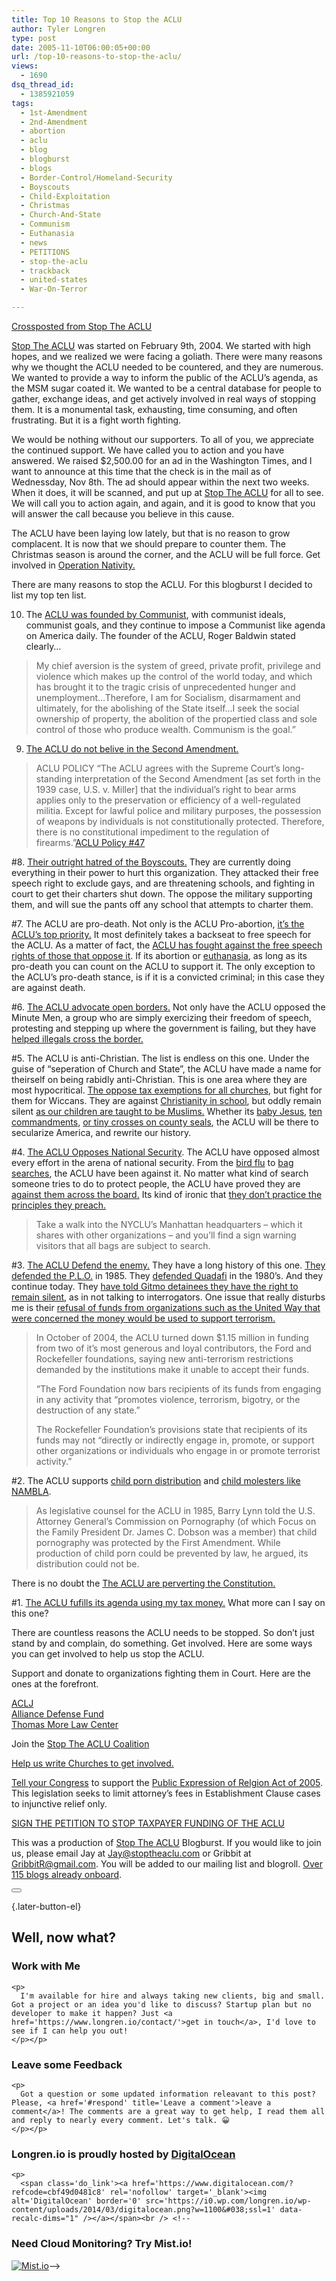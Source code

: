 ```yaml
---
title: Top 10 Reasons to Stop the ACLU
author: Tyler Longren
type: post
date: 2005-11-10T06:00:05+00:00
url: /top-10-reasons-to-stop-the-aclu/
views:
  - 1690
dsq_thread_id:
  - 1385921059
tags:
  - 1st-Amendment
  - 2nd-Amendment
  - abortion
  - aclu
  - blog
  - blogburst
  - blogs
  - Border-Control/Homeland-Security
  - Boyscouts
  - Child-Exploitation
  - Christmas
  - Church-And-State
  - Communism
  - Euthanasia
  - news
  - PETITIONS
  - stop-the-aclu
  - trackback
  - united-states
  - War-On-Terror

---
```

[Crossposted from Stop The ACLU][1]

[Stop The ACLU][2] was started on February 9th, 2004. We started with high hopes, and we realized we were facing a goliath. There were many reasons why we thought the ACLU needed to be countered, and they are numerous. We wanted to provide a way to inform the public of the ACLU&#8217;s agenda, as the MSM sugar coated it. We wanted to be a central database for people to gather, exchange ideas, and get actively involved in real ways of stopping them. It is a monumental task, exhausting, time consuming, and often frustrating. But it is a fight worth fighting.

We would be nothing without our supporters. To all of you, we appreciate the continued support. We have called you to action and you have answered. We raised $2,500.00 for an ad in the Washington Times, and I want to announce at this time that the check is in the mail as of Wednessday, Nov 8th. The ad should appear within the next two weeks. When it does, it will be scanned, and put up at [Stop The ACLU][2] for all to see. We will call you to action again, and again, and it is good to know that you will answer the call because you believe in this cause.

The ACLU have been laying low lately, but that is no reason to grow complacent. It is now that we should prepare to counter them. The Christmas season is around the corner, and the ACLU will be full force. Get involved in [Operation Nativity.][3]

There are many reasons to stop the ACLU. For this blogburst I decided to list my top ten list.

10. The [ACLU was founded by Communist][4], with communist ideals, communist goals, and they continue to impose a Communist like agenda on America daily. The founder of the ACLU, Roger Baldwin stated clearly&#8230;

> My chief aversion is the system of greed, private profit, privilege and violence which makes up the control of the world today, and which has brought it to the tragic crisis of unprecedented hunger and unemployment…Therefore, I am for Socialism, disarmament and ultimately, for the abolishing of the State itself…I seek the social ownership of property, the abolition of the propertied class and sole control of those who produce wealth. Communism is the goal.&#8221;

9. [The ACLU do not belive in the Second Amendment.][5]

> ACLU POLICY &#8220;The ACLU agrees with the Supreme Court&#8217;s long-standing interpretation of the Second Amendment [as set forth in the 1939 case, U.S. v. Miller] that the individual&#8217;s right to bear arms applies only to the preservation or efficiency of a well-regulated militia. Except for lawful police and military purposes, the possession of weapons by individuals is not constitutionally protected. Therefore, there is no constitutional impediment to the regulation of firearms.&#8221;[ACLU Policy #47][6]

#8. [Their outright hatred of the Boyscouts.][7] They are currently doing everything in their power to hurt this organization. They attacked their free speech right to exclude gays, and are threatening schools, and fighting in court to get their charters shut down. The oppose the military supporting them, and will sue the pants off any school that attempts to charter them. 

#7. The ACLU are pro-death. Not only is the ACLU Pro-abortion, [it&#8217;s the ACLU&#8217;s top priority.][8] It most definitely takes a backseat to free speech for the ACLU. As a matter of fact, the [ACLU has fought against the free speech rights of those that oppose it][9]. If its abortion or [euthanasia][10], as long as its pro-death you can count on the ACLU to support it. The only exception to the ACLU&#8217;s pro-death stance, is if it is a convicted criminal; in this case they are against death.

#6. [The ACLU advocate open borders.][11] Not only have the ACLU opposed the Minute Men, a group who are simply exercizing their freedom of speech, protesting and stepping up where the government is failing, but they have [helped illegals cross the border.][12]

#5. The ACLU is anti-Christian. The list is endless on this one. Under the guise of &#8220;seperation of Church and State&#8221;, the ACLU have made a name for theirself on being rabidly anti-Christian. This is one area where they are most hypocritical. [The oppose tax exemptions for all churches][13], but fight for them for Wiccans. They are against [Christianity in school][14], but oddly remain silent [as our children are taught to be Muslims.][15] Whether its [baby Jesus][16], [ten commandments][17], [or tiny crosses on county seals][18], the ACLU will be there to secularize America, and rewrite our history.

#4. [The ACLU Opposes National Security][19]. The ACLU have opposed almost every effort in the arena of national security. From the [bird flu][20] to [bag searches][21], the ACLU have been against it. No matter what kind of search someone tries to do to protect people, the ACLU have proved they are [against them across the board.][22] Its kind of ironic that [they don&#8217;t practice the principles they preach.][23]

> Take a walk into the NYCLU&#8217;s Manhattan headquarters &#8211; which it shares with other organizations &#8211; and you&#8217;ll find a sign warning visitors that all bags are subject to search.

#3. [The ACLU Defend the enemy.][24] They have a long history of this one. [They defended the P.L.O.][25] in 1985. They [defended Quadafi][26] in the 1980&#8217;s. And they continue today. They [have told Gitmo detainees they have the right to remain silent][27], as in not talking to interrogators. One issue that really disturbs me is their [refusal of funds from organizations such as the United Way that were concerned the money would be used to support terrorism.][28] 

> In October of 2004, the ACLU turned down $1.15 million in funding from two of it&#8217;s most generous and loyal contributors, the Ford and Rockefeller foundations, saying new anti-terrorism restrictions demanded by the institutions make it unable to accept their funds.
> 
> &#8220;The Ford Foundation now bars recipients of its funds from engaging in any activity that &#8220;promotes violence, terrorism, bigotry, or the destruction of any state.&#8221;
> 
> The Rockefeller Foundation&#8217;s provisions state that recipients of its funds may not &#8220;directly or indirectly engage in, promote, or support other organizations or individuals who engage in or promote terrorist activity.&#8221;

#2. The ACLU supports [child porn distribution][29] and [child molesters like NAMBLA][30].

> As legislative counsel for the ACLU in 1985, Barry Lynn told the U.S. Attorney General&#8217;s Commission on Pornography (of which Focus on the Family President Dr. James C. Dobson was a member) that child pornography was protected by the First Amendment. While production of child porn could be prevented by law, he argued, its distribution could not be.

There is no doubt the [The ACLU are perverting the Constitution.][31]

#1. [The ACLU fufills its agenda using my tax money.][32] What more can I say on this one? 

There are countless reasons the ACLU needs to be stopped. So don&#8217;t just stand by and complain, do something. Get involved. Here are some ways you can get involved to help us stop the ACLU.

Support and donate to organizations fighting them in Court. Here are the ones at the forefront.

[ACLJ][33]  
[Alliance Defense Fund][34]  
[Thomas More Law Center][35]

Join the [Stop The ACLU Coalition][36]

[Help us write Churches to get involved.][37]

[Tell your Congress][38] to support the [Public Expression of Relgion Act of 2005][39]. This legislation seeks to limit attorney&#8217;s fees in Establishment Clause cases to injunctive relief only.

[SIGN THE PETITION TO STOP TAXPAYER FUNDING OF THE ACLU][40]

This was a production of [Stop The ACLU][2] Blogburst. If you would like to join us, please email Jay at <Jay@stoptheaclu.com> <span style="text-decoration: underline;"></span>or Gribbit at <GribbitR@gmail.com>. You will be added to our mailing list and blogroll. [Over 115 blogs already onboard][41]. 

<div class="wpulike wpulike-default " >
  <div class="wp_ulike_general_class wp_ulike_is_not_liked">
    <button type="button"
					aria-label="Like Button"
					data-ulike-id="2082"
					data-ulike-nonce="e6e6f27c9b"
					data-ulike-type="likeThis"
					data-ulike-template="wpulike-default"
					data-ulike-display-likers="0"
					data-ulike-disable-pophover="0"
					class="wp_ulike_btn wp_ulike_put_image wp_likethis_2082"></button><span class="count-box"></span>
  </div>
</div>

[][42]{.later-button-el}

<div class='what-next'>
  <h2>
    Well, now what?
  </h2>
  
  <div class='hire'>
    <h3>
      Work with Me
    </h3>
    
    <p>
      I'm available for hire and always taking new clients, big and small. Got a project or an idea you'd like to discuss? Startup plan but no developer to make it happen? Just <a href='https://www.longren.io/contact/'>get in touch</a>, I'd love to see if I can help you out!
    </p></p>
  </div>
  
  <div class='hire'>
    <h3>
      Leave some Feedback
    </h3>
    
    <p>
      Got a question or some updated information releavant to this post? Please, <a href='#respond' title='Leave a comment'>leave a comment</a>! The comments are a great way to get help, I read them all and reply to nearly every comment. Let's talk. 😀
    </p></p>
  </div>
  
  <div class='now-what-bottom-ad'>
    <h3>
      Longren.io is proudly hosted by <a href='https://www.digitalocean.com/?refcode=cbf49d0481c8'>DigitalOcean</a>
    </h3>
    
    <p>
      <span class='do_link'><a href='https://www.digitalocean.com/?refcode=cbf49d0481c8' rel='nofollow' target='_blank'><img alt='DigitalOcean' border='0' src='https://i0.wp.com/longren.io/wp-content/uploads/2014/03/digitalocean.png?w=1100&#038;ssl=1' data-recalc-dims="1" /></a></span><br /> <!--

<h3>Need Cloud Monitoring? Try Mist.io!</h3>

<span class='do_link'><a href='http://mist.io/?ref=tyler' rel='nofollow' target='_blank'><img alt='Mist.io' border='0' src='https://i0.wp.com/longren.io/wp-content/uploads/2014/04/mistio.jpg?w=1100&#038;ssl=1' data-recalc-dims="1"></a></span>--></div> </div>

 [1]: http://stoptheaclu.com/archives/2005/11/10/top-ten-reasons-to-stop-the-aclu/
 [2]: http://www.stoptheaclu.com
 [3]: http://stoptheaclu.com/index.php?s=Operation+Nativity
 [4]: http://stoptheaclu.com/archives/2005/07/12/american-communist-lawyers-union/
 [5]: http://stoptheaclu.com/archives/2005/08/04/aclu-and-the-second-amendment/
 [6]: http://www.aclu.org/PolicePractices/PolicePractices.cfm?ID=9621&c=25
 [7]: http://stoptheaclu.com/archives/2005/11/09/congressmen-back-scouts-in-aclu-suit/
 [8]: http://stoptheaclu.com/archives/2005/07/14/aclus-top-priority/
 [9]: http://stoptheaclu.com/archives/2005/07/15/selective-civil-rights/
 [10]: http://stoptheaclu.com/archives/2005/10/05/the-aclus-euthanasia/
 [11]: http://stoptheaclu.com/archives/2005/07/05/aclu-continues-to-discredit-itself/
 [12]: http://stoptheaclu.com/archives/2005/08/06/aclu-shooting-itself-in-the-foot/
 [13]: http://stoptheaclu.com/archives/2005/07/28/aclu-opposes-tax-exemptions-for-all-churches/
 [14]: http://stoptheaclu.com/archives/2005/11/05/aclu-concerned-over-gideons/
 [15]: http://stoptheaclu.com/archives/2005/10/18/school-teaching-children-to-be-muslims/
 [16]: http://stoptheaclu.com/archives/2005/07/08/christmas-in-july/
 [17]: http://stoptheaclu.com/archives/2005/10/07/aclu-fights-yet-another-ten-commandment-monument/
 [18]: http://stoptheaclu.com/archives/2005/11/06/democracy-be-damned-the-aclu-will-have-no-crosses/
 [19]: http://stoptheaclu.com/archives/2005/08/22/aclu-vs-national-security/
 [20]: http://stoptheaclu.com/archives/2005/11/03/aclu-bird-flu/
 [21]: http://stoptheaclu.com/archives/2005/10/31/subway-searches-go-to-court/
 [22]: http://stoptheaclu.com/archives/2005/10/13/aclu-vs-the-bucs/
 [23]: http://stoptheaclu.com/archives/2005/11/06/nyclu-do-as-i-say-not-as-i-do/
 [24]: http://stoptheaclu.com/archives/2005/09/16/aclu-jihad-on-american-military/
 [25]: http://stoptheaclu.com/archives/2005/07/18/enemy-within-part-i/
 [26]: http://stoptheaclu.com/archives/2005/07/20/enemy-within-part-ii/
 [27]: http://stoptheaclu.com/archives/2005/09/08/aclu-to-gitmo-terrorists-dont-talk/
 [28]: http://stoptheaclu.com/archives/2005/08/09/aclu-of-ohio-refuses-funds-from-united-way/
 [29]: http://stoptheaclu.com/archives/2005/07/17/aclu-policy-to-legalize-child-porn-distribution/
 [30]: http://stoptheaclu.com/archives/2005/06/17/aclu-and-nambla-a-match-made-in-hell/
 [31]: http://stoptheaclu.com/archives/2005/10/11/aclu-perverting-the-constitution/
 [32]: http://stoptheaclu.com/archives/2005/10/13/stop-paying-for-the-secularization-of-america/
 [33]: http://www.aclj.org/
 [34]: http://www.alliancedefensefund.org/
 [35]: http://www.thomasmore.org/
 [36]: http://www.stoptheaclu.org
 [37]: http://stoptheaclu.com/archives/2005/08/12/no-time-to-talk-read-this/
 [38]: http://www3.capwiz.com/fof/dbq/officials/
 [39]: http://stoptheaclu.com/archives/2005/06/01/public-expression-of-religion-act-of-2005-introduced-in-house/
 [40]: http://stoptheaclu.com/archives/2005/10/12/100000-back-bill-to-curb-aclu/
 [41]: http://stoptheaclu.com/archives/2005/02/14/stop-the-aclu-blogburst-team
 [42]: #